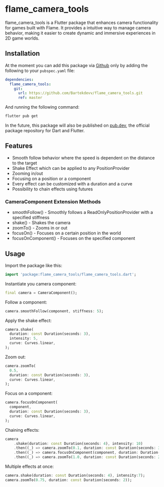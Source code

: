 # flame_camera_tools

flame_camera_tools is a Flutter package that enhances camera functionality for games built with Flame. It provides a intuitive way to manage camera behavior, making it easier to create dynamic and immersive experiences in 2D game worlds.

## Installation

At the moment you can add this package via [Github](https://github.com/Bartekdevv/flame_camera_tools.git) only by adding the following to your `pubspec.yaml` file:

```yaml
dependencies:
  flame_camera_tools:
    git:
      url: https://github.com/Bartekdevv/flame_camera_tools.git
      ref: master
```

And running the following command:

```sh
flutter pub get
```

In the future, this package will also be published on [pub.dev](https://pub.dev/), the official package repository for Dart and Flutter.

## Features

- Smooth follow behavior where the speed is dependent on the distance to the target
- Shake Effect which can be applied to any PositionProvider
- Zooming in/out
- Focusing on a position or a component
- Every effect can be customized with a duration and a curve
- Possibility to chain effects using futures

### CameraComponent Extension Methods
- smoothFollow() - Smoothly follows a ReadOnlyPositionProvider with a specified stiffness
- shake() - Shakes the camera
- zoomTo() - Zooms in or out
- focusOn() - Focuses on a certain position in the world
- focusOnComponent() - Focuses on the specified component

## Usage

Import the package like this:

```dart
import 'package:flame_camera_tools/flame_camera_tools.dart';
```

Instantiate you camera component:

```dart
final camera = CameraComponent();
```

Follow a component:

```dart
camera.smoothFollow(component, stiffness: 5);
```

Apply the shake effect:

```dart
camera.shake(
  duration: const Duration(seconds: 3),
  intensity: 5,
  curve: Curves.linear,
);
```

Zoom out:

```dart
camera.zoomTo(
  0.5,
  duration: const Duration(seconds: 3),
  curve: Curves.linear,
);
```
Focus on a component:

```dart
camera.focusOnComponent(
  component,
  duration: const Duration(seconds: 3),
  curve: Curves.linear,
);
```

Chaining effects:

```dart
camera
    .shake(duration: const Duration(seconds: 4), intensity: 10)
    .then((_) => camera.zoomTo(0.1, duration: const Duration(seconds: 3)))
    .then((_) => camera.focusOnComponent(component, duration: Duration(seconds: 3)))
    .then((_) => camera.zoomTo(1.0, duration: const Duration(seconds: 2)));
```

Multiple effects at once:

```dart
camera.shake(duration: const Duration(seconds: 4), intensity:7);
camera.zoomTo(0.75, duration: const Duration(seconds: 2));
```